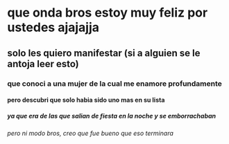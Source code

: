 # que onda bros estoy muy feliz por ustedes ajajajja
## solo les quiero manifestar (si a alguien se le antoja leer esto)
### que conoci a una mujer de la cual me enamore profundamente
#### pero descubri que solo habia sido uno mas en su lista
##### ya que era de las que salian de fiesta en la noche y se emborrachaban
###### pero ni modo bros, creo que fue bueno que eso terminara
